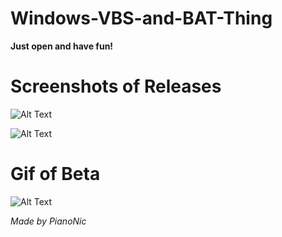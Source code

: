 # Windows-VBS-and-BAT-Thing
**Just open and have fun!**

# Screenshots of Releases

![Alt Text](https://github.com/Pianonic/Windows-VBS-and-BAT-Thing/blob/main/Screenshots/1%20(1).png?raw=true)


![Alt Text](https://github.com/Pianonic/Windows-VBS-and-BAT-Thing/blob/main/Screenshots/2%20(1).png?raw=true) 


# Gif of Beta

![Alt Text](https://raw.githubusercontent.com/Pianonic/Windows-VBS-and-BAT-Thing/main/Screenshots/1.gif) 


*Made by PianoNic*
